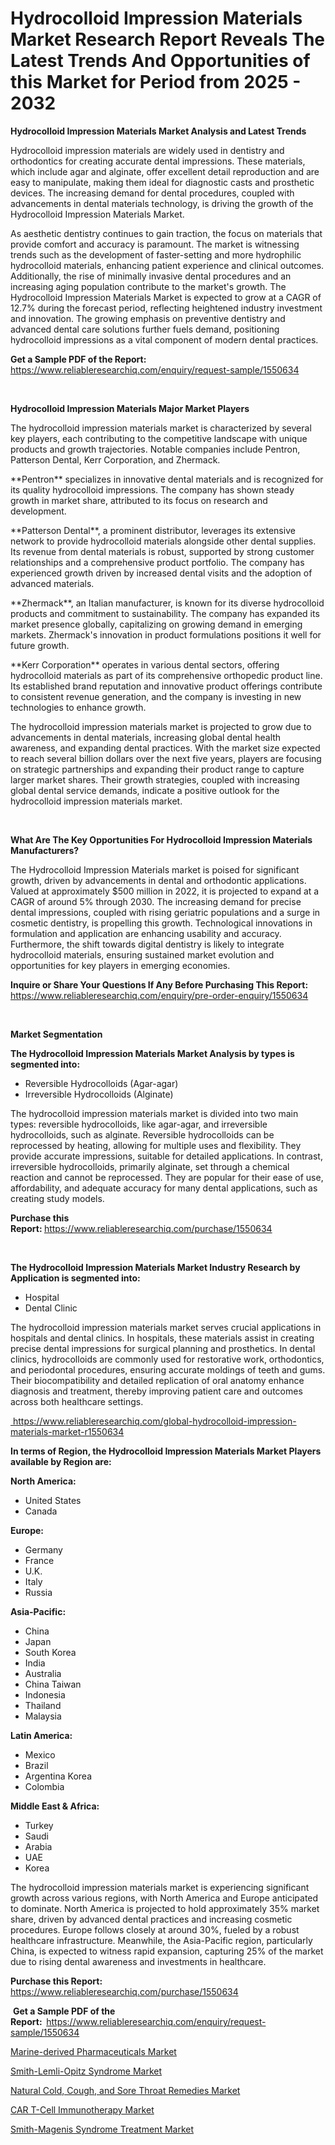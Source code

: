 <p><h1>Hydrocolloid Impression Materials Market Research Report Reveals The Latest Trends And Opportunities of this Market for Period from 2025 - 2032</h1></p><p><strong>Hydrocolloid Impression Materials Market Analysis and Latest Trends</strong></p>
<p><p>Hydrocolloid impression materials are widely used in dentistry and orthodontics for creating accurate dental impressions. These materials, which include agar and alginate, offer excellent detail reproduction and are easy to manipulate, making them ideal for diagnostic casts and prosthetic devices. The increasing demand for dental procedures, coupled with advancements in dental materials technology, is driving the growth of the Hydrocolloid Impression Materials Market. </p><p>As aesthetic dentistry continues to gain traction, the focus on materials that provide comfort and accuracy is paramount. The market is witnessing trends such as the development of faster-setting and more hydrophilic hydrocolloid materials, enhancing patient experience and clinical outcomes. Additionally, the rise of minimally invasive dental procedures and an increasing aging population contribute to the market's growth. The Hydrocolloid Impression Materials Market is expected to grow at a CAGR of 12.7% during the forecast period, reflecting heightened industry investment and innovation. The growing emphasis on preventive dentistry and advanced dental care solutions further fuels demand, positioning hydrocolloid impressions as a vital component of modern dental practices.</p></p>
<p><strong>Get a Sample PDF of the Report:&nbsp;</strong> <a href="https://www.reliableresearchiq.com/enquiry/request-sample/1550634?utm_campaign=1137&utm_medium=2&utm_source=Github&utm_content=ia&utm_term=03032025&utm_id=hydrocolloid-impression-materials">https://www.reliableresearchiq.com/enquiry/request-sample/1550634</a></p>
<p>&nbsp;</p>
<p><strong>Hydrocolloid Impression Materials Major Market Players</strong></p>
<p><p>The hydrocolloid impression materials market is characterized by several key players, each contributing to the competitive landscape with unique products and growth trajectories. Notable companies include Pentron, Patterson Dental, Kerr Corporation, and Zhermack.</p><p>**Pentron** specializes in innovative dental materials and is recognized for its quality hydrocolloid impressions. The company has shown steady growth in market share, attributed to its focus on research and development. </p><p>**Patterson Dental**, a prominent distributor, leverages its extensive network to provide hydrocolloid materials alongside other dental supplies. Its revenue from dental materials is robust, supported by strong customer relationships and a comprehensive product portfolio. The company has experienced growth driven by increased dental visits and the adoption of advanced materials.</p><p>**Zhermack**, an Italian manufacturer, is known for its diverse hydrocolloid products and commitment to sustainability. The company has expanded its market presence globally, capitalizing on growing demand in emerging markets. Zhermack's innovation in product formulations positions it well for future growth.</p><p>**Kerr Corporation** operates in various dental sectors, offering hydrocolloid materials as part of its comprehensive orthopedic product line. Its established brand reputation and innovative product offerings contribute to consistent revenue generation, and the company is investing in new technologies to enhance growth.</p><p>The hydrocolloid impression materials market is projected to grow due to advancements in dental materials, increasing global dental health awareness, and expanding dental practices. With the market size expected to reach several billion dollars over the next five years, players are focusing on strategic partnerships and expanding their product range to capture larger market shares. Their growth strategies, coupled with increasing global dental service demands, indicate a positive outlook for the hydrocolloid impression materials market.</p></p>
<p>&nbsp;</p>
<p><strong>What Are The Key Opportunities For Hydrocolloid Impression Materials Manufacturers?</strong></p>
<p><p>The Hydrocolloid Impression Materials market is poised for significant growth, driven by advancements in dental and orthodontic applications. Valued at approximately $500 million in 2022, it is projected to expand at a CAGR of around 5% through 2030. The increasing demand for precise dental impressions, coupled with rising geriatric populations and a surge in cosmetic dentistry, is propelling this growth. Technological innovations in formulation and application are enhancing usability and accuracy. Furthermore, the shift towards digital dentistry is likely to integrate hydrocolloid materials, ensuring sustained market evolution and opportunities for key players in emerging economies.</p></p>
<p><strong>Inquire or Share Your Questions If Any Before Purchasing This Report:</strong> <a href="https://www.reliableresearchiq.com/enquiry/pre-order-enquiry/1550634?utm_campaign=1137&utm_medium=2&utm_source=Github&utm_content=ia&utm_term=03032025&utm_id=hydrocolloid-impression-materials">https://www.reliableresearchiq.com/enquiry/pre-order-enquiry/1550634</a></p>
<p>&nbsp;</p>
<p><strong>Market Segmentation</strong></p>
<p><strong>The Hydrocolloid Impression Materials Market Analysis by types is segmented into:</strong></p>
<p><ul><li>Reversible Hydrocolloids (Agar-agar)</li><li>Irreversible Hydrocolloids (Alginate)</li></ul></p>
<p><p>The hydrocolloid impression materials market is divided into two main types: reversible hydrocolloids, like agar-agar, and irreversible hydrocolloids, such as alginate. Reversible hydrocolloids can be reprocessed by heating, allowing for multiple uses and flexibility. They provide accurate impressions, suitable for detailed applications. In contrast, irreversible hydrocolloids, primarily alginate, set through a chemical reaction and cannot be reprocessed. They are popular for their ease of use, affordability, and adequate accuracy for many dental applications, such as creating study models.</p></p>
<p><strong>Purchase this Report:&nbsp;</strong><a href="https://www.reliableresearchiq.com/purchase/1550634?utm_campaign=1137&utm_medium=2&utm_source=Github&utm_content=ia&utm_term=03032025&utm_id=hydrocolloid-impression-materials">https://www.reliableresearchiq.com/purchase/1550634</a></p>
<p>&nbsp;</p>
<p><strong>The Hydrocolloid Impression Materials Market Industry Research by Application is segmented into:</strong></p>
<p><ul><li>Hospital</li><li>Dental Clinic</li></ul></p>
<p><p>The hydrocolloid impression materials market serves crucial applications in hospitals and dental clinics. In hospitals, these materials assist in creating precise dental impressions for surgical planning and prosthetics. In dental clinics, hydrocolloids are commonly used for restorative work, orthodontics, and periodontal procedures, ensuring accurate moldings of teeth and gums. Their biocompatibility and detailed replication of oral anatomy enhance diagnosis and treatment, thereby improving patient care and outcomes across both healthcare settings.</p></p>
<p><a href="https://www.reliableresearchiq.com/global-hydrocolloid-impression-materials-market-r1550634?utm_campaign=1137&utm_medium=2&utm_source=Github&utm_content=ia&utm_term=03032025&utm_id=hydrocolloid-impression-materials">&nbsp;https://www.reliableresearchiq.com/global-hydrocolloid-impression-materials-market-r1550634</a></p>
<p><strong>In terms of Region, the Hydrocolloid Impression Materials Market Players available by Region are:</strong></p>
<p>
    <p> <strong> North America: </strong>
        <ul>
            <li>United States</li>
            <li>Canada</li>
        </ul>
        </p> 
    <p> <strong> Europe: </strong>
        <ul>
            <li>Germany</li>
            <li>France</li>
            <li>U.K.</li>
            <li>Italy</li>
            <li>Russia</li>
        </ul>
        </p> 
    <p> <strong> Asia-Pacific: </strong>
        <ul>
            <li>China</li>
            <li>Japan</li>
            <li>South Korea</li>
            <li>India</li>
            <li>Australia</li>
            <li>China Taiwan</li>
            <li>Indonesia</li>
            <li>Thailand</li>
            <li>Malaysia</li>
        </ul>
        </p> 
    <p> <strong> Latin America: </strong>
        <ul>
            <li>Mexico</li>
            <li>Brazil</li>
            <li>Argentina Korea</li>
            <li>Colombia</li>
        </ul>
        </p> 
    <p> <strong> Middle East & Africa: </strong>
        <ul>
            <li>Turkey</li>
            <li>Saudi</li>
            <li>Arabia</li>
            <li>UAE</li>
            <li>Korea</li>
        </ul>
    </p>
    </p>
<p><p>The hydrocolloid impression materials market is experiencing significant growth across various regions, with North America and Europe anticipated to dominate. North America is projected to hold approximately 35% market share, driven by advanced dental practices and increasing cosmetic procedures. Europe follows closely at around 30%, fueled by a robust healthcare infrastructure. Meanwhile, the Asia-Pacific region, particularly China, is expected to witness rapid expansion, capturing 25% of the market due to rising dental awareness and investments in healthcare.</p></p>
<p><strong>Purchase this Report: </strong><a href="https://www.reliableresearchiq.com/purchase/1550634?utm_campaign=1137&utm_medium=2&utm_source=Github&utm_content=ia&utm_term=03032025&utm_id=hydrocolloid-impression-materials">https://www.reliableresearchiq.com/purchase/1550634</a></p>
<p>&nbsp;<strong>Get a Sample PDF of the Report:&nbsp;&nbsp;</strong><a href="https://www.reliableresearchiq.com/enquiry/request-sample/1550634?utm_campaign=1137&utm_medium=2&utm_source=Github&utm_content=ia&utm_term=03032025&utm_id=hydrocolloid-impression-materials">https://www.reliableresearchiq.com/enquiry/request-sample/1550634</a></p>
<p><strong></strong></p>
<p><p><a href="https://github.com/dayaanapis5/Market-Research-Report-List-1/blob/main/marine-derived-pharmaceuticals-market.md?utm_campaign=1137&utm_medium=2&utm_source=Github&utm_content=ia&utm_term=03032025&utm_id=hydrocolloid-impression-materials">Marine-derived Pharmaceuticals Market</a></p><p><a href="https://github.com/vaduzunny/Market-Research-Report-List-1/blob/main/smith-lemli-opitz-syndrome-market.md?utm_campaign=1137&utm_medium=2&utm_source=Github&utm_content=ia&utm_term=03032025&utm_id=hydrocolloid-impression-materials">Smith-Lemli-Opitz Syndrome Market</a></p><p><a href="https://github.com/casimbrhelck/Market-Research-Report-List-1/blob/main/natural-cold-cough-and-sore-throat-remedies-market.md?utm_campaign=1137&utm_medium=2&utm_source=Github&utm_content=ia&utm_term=03032025&utm_id=hydrocolloid-impression-materials">Natural Cold, Cough, and Sore Throat Remedies Market</a></p><p><a href="https://github.com/daleogrando/Market-Research-Report-List-1/blob/main/car-t-cell-immunotherapy-market.md?utm_campaign=1137&utm_medium=2&utm_source=Github&utm_content=ia&utm_term=03032025&utm_id=hydrocolloid-impression-materials">CAR T-Cell Immunotherapy Market</a></p><p><a href="https://github.com/ubavicachida/Market-Research-Report-List-1/blob/main/smith-magenis-syndrome-treatment-market.md?utm_campaign=1137&utm_medium=2&utm_source=Github&utm_content=ia&utm_term=03032025&utm_id=hydrocolloid-impression-materials">Smith-Magenis Syndrome Treatment Market</a></p></p>
